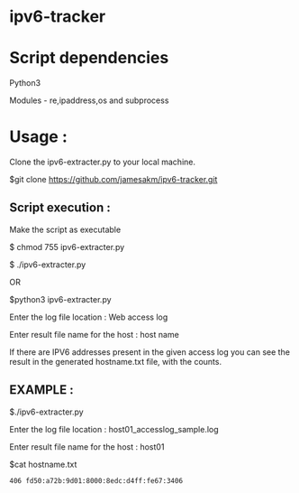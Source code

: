 # ipv6-tracker

# Script dependencies

Python3

Modules - re,ipaddress,os and subprocess

Usage :
======

Clone the ipv6-extracter.py to your local machine.

$git clone https://github.com/jamesakm/ipv6-tracker.git


Script execution  :
-------------------

Make the script as executable

$ chmod 755 ipv6-extracter.py

$ ./ipv6-extracter.py

OR

$python3 ipv6-extracter.py

Enter the log file location : Web access log

Enter result file name for the host : host name


If there are IPV6 addresses present in the given access log you can see the result in the generated hostname.txt file, with the counts.


EXAMPLE :
-------

$./ipv6-extracter.py

Enter the log file location : host01_accesslog_sample.log

Enter result file name for the host : host01

$cat hostname.txt
   
    406 fd50:a72b:9d01:8000:8edc:d4ff:fe67:3406


